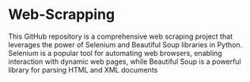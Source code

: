 # Web-Scrapping
This GitHub repository is a comprehensive web scraping project that leverages the power of Selenium and Beautiful Soup libraries in Python. Selenium is a popular tool for automating web browsers, enabling interaction with dynamic web pages, while Beautiful Soup is a powerful library for parsing HTML and XML documents
